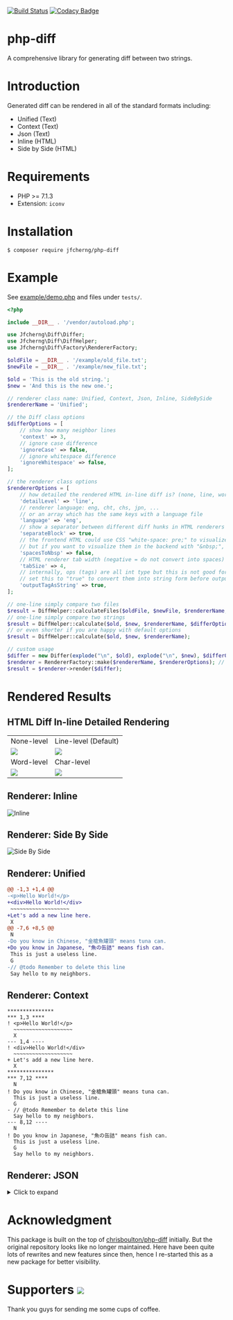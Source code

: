 [![Build Status](https://travis-ci.org/jfcherng/php-diff.svg?branch=master)](https://travis-ci.org/jfcherng/php-diff)
[![Codacy Badge](https://api.codacy.com/project/badge/Grade/3a7a07d2ed67434e8e8582ea4ec9867b)](https://app.codacy.com/app/jfcherng/php-diff?utm_source=github.com&utm_medium=referral&utm_content=jfcherng/php-diff&utm_campaign=Badge_Grade_Dashboard)

# php-diff

A comprehensive library for generating diff between two strings.


# Introduction

Generated diff can be rendered in all of the standard formats including:

- Unified (Text)
- Context (Text)
- Json (Text)
- Inline (HTML)
- Side by Side (HTML)


# Requirements

- PHP >= 7.1.3
- Extension: `iconv`


# Installation

```
$ composer require jfcherng/php-diff
```


# Example

See [example/demo.php](https://github.com/jfcherng/php-diff/blob/master/example/demo.php) and files under `tests/`.

```php
<?php

include __DIR__ . '/vendor/autoload.php';

use Jfcherng\Diff\Differ;
use Jfcherng\Diff\DiffHelper;
use Jfcherng\Diff\Factory\RendererFactory;

$oldFile = __DIR__ . '/example/old_file.txt';
$newFile = __DIR__ . '/example/new_file.txt';

$old = 'This is the old string.';
$new = 'And this is the new one.';

// renderer class name: Unified, Context, Json, Inline, SideBySide
$rendererName = 'Unified';

// the Diff class options
$differOptions = [
    // show how many neighbor lines
    'context' => 3,
    // ignore case difference
    'ignoreCase' => false,
    // ignore whitespace difference
    'ignoreWhitespace' => false,
];

// the renderer class options
$rendererOptions = [
    // how detailed the rendered HTML in-line diff is? (none, line, word, char)
    'detailLevel' => 'line',
    // renderer language: eng, cht, chs, jpn, ...
    // or an array which has the same keys with a language file
    'language' => 'eng',
    // show a separator between different diff hunks in HTML renderers
    'separateBlock' => true,
    // the frontend HTML could use CSS "white-space: pre;" to visualize consecutive whitespaces
    // but if you want to visualize them in the backend with "&nbsp;", you can set this to true
    'spacesToNbsp' => false,
    // HTML renderer tab width (negative = do not convert into spaces)
    'tabSize' => 4,
    // internally, ops (tags) are all int type but this is not good for human reading.
    // set this to "true" to convert them into string form before outputting.
    'outputTagAsString' => true,
];

// one-line simply compare two files
$result = DiffHelper::calculateFiles($oldFile, $newFile, $rendererName, $differOptions, $rendererOptions);
// one-line simply compare two strings
$result = DiffHelper::calculate($old, $new, $rendererName, $differOptions, $rendererOptions);
// or even shorter if you are happy with default options
$result = DiffHelper::calculate($old, $new, $rendererName);

// custom usage
$differ = new Differ(explode("\n", $old), explode("\n", $new), $differOptions);
$renderer = RendererFactory::make($rendererName, $rendererOptions); // or your own renderers
$result = $renderer->render($differ);
```


# Rendered Results


## HTML Diff In-line Detailed Rendering

<table>
  <tr>
    <td>None-level</td>
    <td>Line-level (Default)</td>
  </tr>
  <tr>
    <td><img src="https://raw.githubusercontent.com/jfcherng/php-diff/gh-pages/images/inline-none-level-diff.png"></td>
    <td><img src="https://raw.githubusercontent.com/jfcherng/php-diff/gh-pages/images/inline-line-level-diff.png"></td>
  </tr>
  <tr>
    <td>Word-level</td>
    <td>Char-level</td>
  </tr>
  <tr>
    <td><img src="https://raw.githubusercontent.com/jfcherng/php-diff/gh-pages/images/inline-word-level-diff.png"></td>
    <td><img src="https://raw.githubusercontent.com/jfcherng/php-diff/gh-pages/images/inline-char-level-diff.png"></td>
  </tr>
</table>


## Renderer: Inline

![Inline](https://raw.githubusercontent.com/jfcherng/php-diff/gh-pages/images/inline-renderer.png)


## Renderer: Side By Side

![Side By Side](https://raw.githubusercontent.com/jfcherng/php-diff/gh-pages/images/side-by-side-renderer.png)


## Renderer: Unified

```diff
@@ -1,3 +1,4 @@
-<p>Hello World!</p>
+<div>Hello World!</div>
 ~~~~~~~~~~~~~~~~~~~
+Let's add a new line here.
 X
@@ -7,6 +8,5 @@
 N
-Do you know in Chinese, "金槍魚罐頭" means tuna can.
+Do you know in Japanese, "魚の缶詰" means fish can.
 This is just a useless line.
 G
-// @todo Remember to delete this line
 Say hello to my neighbors.
```


## Renderer: Context

```
***************
*** 1,3 ****
! <p>Hello World!</p>
  ~~~~~~~~~~~~~~~~~~~
  X
--- 1,4 ----
! <div>Hello World!</div>
  ~~~~~~~~~~~~~~~~~~~
+ Let's add a new line here.
  X
***************
*** 7,12 ****
  N
! Do you know in Chinese, "金槍魚罐頭" means tuna can.
  This is just a useless line.
  G
- // @todo Remember to delete this line
  Say hello to my neighbors.
--- 8,12 ----
  N
! Do you know in Japanese, "魚の缶詰" means fish can.
  This is just a useless line.
  G
  Say hello to my neighbors.
```


## Renderer: JSON

<details><summary>Click to expand</summary>

```javascript
[
    [
        {
            "tag": 8,
            "old": {
                "offset": 0,
                "lines": [
                    "&lt;<del>p&gt;Hello World!&lt;/p</del>&gt;"
                ]
            },
            "new": {
                "offset": 0,
                "lines": [
                    "&lt;<ins>div&gt;Hello World!&lt;/div</ins>&gt;"
                ]
            }
        },
        {
            "tag": 1,
            "old": {
                "offset": 1,
                "lines": [
                    "~~~~~~~~~~~~~~~~~~~"
                ]
            },
            "new": {
                "offset": 1,
                "lines": [
                    "~~~~~~~~~~~~~~~~~~~"
                ]
            }
        },
        {
            "tag": 4,
            "old": {
                "offset": 2,
                "lines": []
            },
            "new": {
                "offset": 2,
                "lines": [
                    "Let's add a new line here."
                ]
            }
        },
        {
            "tag": 1,
            "old": {
                "offset": 2,
                "lines": [
                    "X"
                ]
            },
            "new": {
                "offset": 3,
                "lines": [
                    "X"
                ]
            }
        }
    ],
    [
        {
            "tag": 1,
            "old": {
                "offset": 6,
                "lines": [
                    "N"
                ]
            },
            "new": {
                "offset": 7,
                "lines": [
                    "N"
                ]
            }
        },
        {
            "tag": 8,
            "old": {
                "offset": 7,
                "lines": [
                    "Do you know in <del>Chinese, \"金槍魚罐頭\" means tuna</del> can."
                ]
            },
            "new": {
                "offset": 8,
                "lines": [
                    "Do you know in <ins>Japanese, \"魚の缶詰\" means fish</ins> can."
                ]
            }
        },
        {
            "tag": 1,
            "old": {
                "offset": 8,
                "lines": [
                    "This is just a useless line.",
                    "G"
                ]
            },
            "new": {
                "offset": 9,
                "lines": [
                    "This is just a useless line.",
                    "G"
                ]
            }
        },
        {
            "tag": 2,
            "old": {
                "offset": 10,
                "lines": [
                    "// @todo Remember to delete this line"
                ]
            },
            "new": {
                "offset": 11,
                "lines": []
            }
        },
        {
            "tag": 1,
            "old": {
                "offset": 11,
                "lines": [
                    "Say hello to my neighbors."
                ]
            },
            "new": {
                "offset": 11,
                "lines": [
                    "Say hello to my neighbors."
                ]
            }
        }
    ]
]
```
</details>


# Acknowledgment

This package is built on the top of [chrisboulton/php-diff](https://github.com/chrisboulton/php-diff) initially.
But the original repository looks like no longer maintained.
Here have been quite lots of rewrites and new features since then, hence I re-started this as a new package for better visibility.


Supporters <a href="https://www.paypal.com/cgi-bin/webscr?cmd=_s-xclick&hosted_button_id=ATXYY9Y78EQ3Y" target="_blank"><img src="https://www.paypalobjects.com/en_US/i/btn/btn_donate_LG.gif" /></a>
==========

Thank you guys for sending me some cups of coffee.
